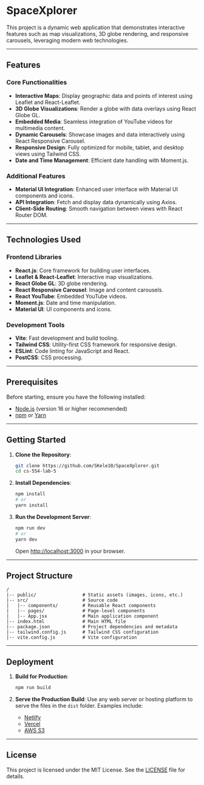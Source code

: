 
# SpaceXplorer

This project is a dynamic web application that demonstrates interactive features such as map visualizations, 3D globe rendering, and responsive carousels, leveraging modern web technologies.

---

## Features

### Core Functionalities
- **Interactive Maps**: Display geographic data and points of interest using Leaflet and React-Leaflet.
- **3D Globe Visualizations**: Render a globe with data overlays using React Globe GL.
- **Embedded Media**: Seamless integration of YouTube videos for multimedia content.
- **Dynamic Carousels**: Showcase images and data interactively using React Responsive Carousel.
- **Responsive Design**: Fully optimized for mobile, tablet, and desktop views using Tailwind CSS.
- **Date and Time Management**: Efficient date handling with Moment.js.

### Additional Features
- **Material UI Integration**: Enhanced user interface with Material UI components and icons.
- **API Integration**: Fetch and display data dynamically using Axios.
- **Client-Side Routing**: Smooth navigation between views with React Router DOM.

---

## Technologies Used

### Frontend Libraries
- **React.js**: Core framework for building user interfaces.
- **Leaflet & React-Leaflet**: Interactive map visualizations.
- **React Globe GL**: 3D globe rendering.
- **React Responsive Carousel**: Image and content carousels.
- **React YouTube**: Embedded YouTube videos.
- **Moment.js**: Date and time manipulation.
- **Material UI**: UI components and icons.

### Development Tools
- **Vite**: Fast development and build tooling.
- **Tailwind CSS**: Utility-first CSS framework for responsive design.
- **ESLint**: Code linting for JavaScript and React.
- **PostCSS**: CSS processing.

---

## Prerequisites

Before starting, ensure you have the following installed:
- [Node.js](https://nodejs.org/) (version 16 or higher recommended)
- [npm](https://www.npmjs.com/) or [Yarn](https://yarnpkg.com/)

---

## Getting Started

1. **Clone the Repository**:
   ```bash
   git clone https://github.com/SKele10/SpaceXplorer.git
   cd cs-554-lab-5
   ```

2. **Install Dependencies**:
   ```bash
   npm install
   # or
   yarn install
   ```

3. **Run the Development Server**:
   ```bash
   npm run dev
   # or
   yarn dev
   ```
   Open [http://localhost:3000](http://localhost:3000) in your browser.

---

## Project Structure

```
/
|-- public/                 # Static assets (images, icons, etc.)
|-- src/                    # Source code
|   |-- components/         # Reusable React components
|   |-- pages/              # Page-level components
|   |-- App.jsx             # Main application component
|-- index.html              # Main HTML file
|-- package.json            # Project dependencies and metadata
|-- tailwind.config.js      # Tailwind CSS configuration
|-- vite.config.js          # Vite configuration
```

---

## Deployment

1. **Build for Production**:
   ```bash
   npm run build
   ```

2. **Serve the Production Build**:
   Use any web server or hosting platform to serve the files in the `dist` folder. Examples include:
   - [Netlify](https://www.netlify.com/)
   - [Vercel](https://vercel.com/)
   - [AWS S3](https://aws.amazon.com/s3/)

---

## License

This project is licensed under the MIT License. See the [LICENSE](./LICENSE) file for details.


